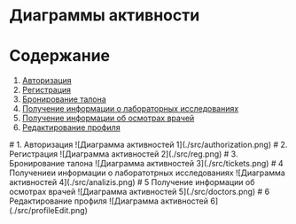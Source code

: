 # Диаграммы активности

# Содержание
1. [Авторизация](#1)  
2. [Регистрация](#2)  
3. [Бронирование талона](#3)
4. [Получение информации о лабораторных исследованиях](#4)
5. [Получение информации об осмотрах врачей](#5)
6. [Редактирование профиля](#6)

<a name="1"/>
# 1. Авторизация
![Диаграмма активностей 1](./src/authorization.png)

<a name="2"/>
# 2. Регистрация
![Диаграмма активностей 2](./src/reg.png)

<a name="3"/>
# 3. Бронирование талона
![Диаграмма активностей 3](./src/tickets.png)

<a name="4"/>
# 4 Получениеи информации о лаборатотрных исследованиях
![Диаграмма активностей 4](./src/analizis.png)

<a name="5"/>
# 5 Получение информации об осмотрах врачей
![Диаграмма активностей 5](./src/doctors.png)

<a name="6"/>
# 6 Редактирование профиля
![Диаграмма активностей 6](./src/profileEdit.png)

